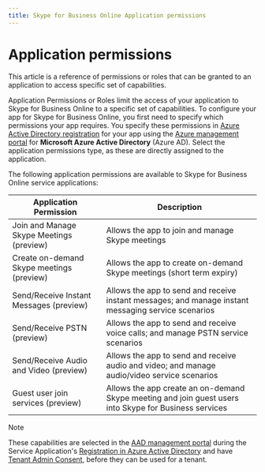 ```yaml
---
title: Skype for Business Online Application permissions
---
```

# Application permissions

This article is a reference of permissions or roles that can be granted to an application to access specific set of capabilities.

Application Permissions or Roles limit the access of your application to Skype for Business Online to a specific set of capabilities.  To configure your app for Skype for Business Online, you first need to specify which permissions your app requires. You specify these permissions in [Azure Active Directory registration](./RegistrationInAzureActiveDirectory.md) for your app using the [Azure management portal](https://manage.windowsazure.com) for **Microsoft Azure Active Directory** (Azure AD). Select the application permissions type, as these are directly assigned to the application.

 
The following application permissions are available to Skype for Business Online service applications:
 
|Application Permission|Description|
| ------------- |---|
|Join and Manage Skype Meetings (preview) | Allows the app to join and manage Skype meetings|
|Create on-demand Skype meetings (preview)|Allows the app to create on-demand Skype meetings (short term expiry)
|Send/Receive Instant Messages (preview)|Allows the app to send and receive instant messages; and manage instant messaging service scenarios
|Send/Receive PSTN (preview)|Allows the app to send and receive voice calls; and manage PSTN service scenarios
|Send/Receive Audio and Video (preview)|Allows the app to send and receive audio and video; and manage audio/video service scenarios
|Guest user join services (preview)|Allows the app create an on-demand Skype meeting and join guest users into Skype for Business services

 
> [!NOTE] 
> These capabilities are selected in the [AAD management portal](https://manage.windowsazure.com) during the Service Application's [Registration in Azure Active Directory](./RegistrationInAzureActiveDirectory.md) and have [Tenant Admin Consent](./TenantAdminConsent.md), before they can be used for a tenant.
 
 